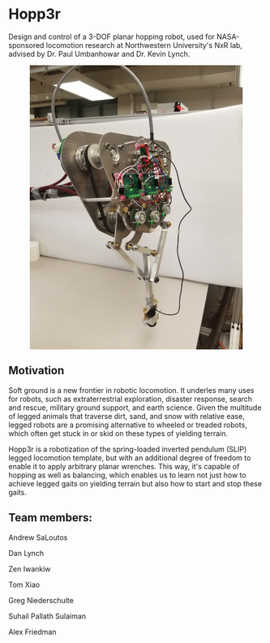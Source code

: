 # Hopp3r
Design and control of a 3-DOF planar hopping robot, used for NASA-sponsored locomotion research at Northwestern University's NxR lab, advised by Dr. Paul Umbanhowar and Dr. Kevin Lynch.

<p img align="center">
  <a href="/media/photoshoot/close_up_1.jpg"><img align="center" src="/media/photoshoot/close_up_1.jpg" width="420" ></a>
</p>

## Motivation
Soft ground is a new frontier in robotic locomotion. It underles many uses for robots, such as extraterrestrial exploration, disaster response, search and rescue, military ground support, and earth science. Given the multitude of legged animals that traverse dirt, sand, and snow with relative ease, legged robots are a promising alternative to wheeled or treaded robots, which often get stuck in or skid on these types of yielding terrain.

Hopp3r is a robotization of the spring-loaded inverted pendulum (SLIP) legged locomotion template, but with an additional degree of freedom to enable it to apply arbitrary planar wrenches. This way, it's capable of hopping as well as balancing, which enables us to learn not just how to achieve legged gaits on yielding terrain but also how to start and stop these gaits.

## Team members:
Andrew SaLoutos

Dan Lynch

Zen Iwankiw

Tom Xiao

Greg Niederschulte

Suhail Pallath Sulaiman

Alex Friedman
